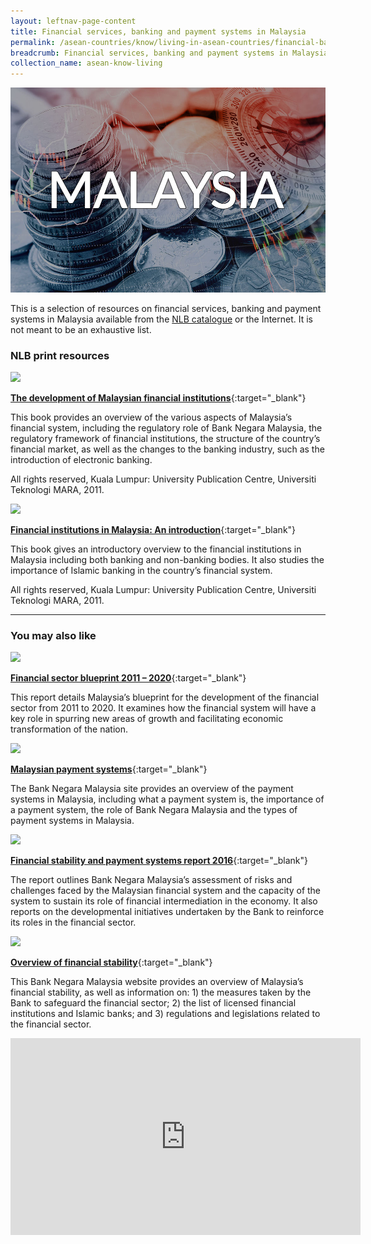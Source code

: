 ```yaml
---
layout: leftnav-page-content
title: Financial services, banking and payment systems in Malaysia
permalink: /asean-countries/know/living-in-asean-countries/financial-banking-payment-in-malaysia/
breadcrumb: Financial services, banking and payment systems in Malaysia
collection_name: asean-know-living
---
```


<img src="/images/asean-living/ASEAN-Malaysia-Banking.jpg" alt="Malaysia banking banner" style="width:800px;" />

This is a selection of resources on financial services, banking and payment systems in Malaysia available from the [NLB catalogue](http://catalogue.nlb.gov.sg/) or the Internet.  It is not meant to be an exhaustive list.

### **NLB print resources**

<img src="/images/book-covers/The-development-of-Malaysian-financial-institutions.png" style="width:150px;" />

[**The development of Malaysian financial institutions**](http://eservice.nlb.gov.sg/item_holding.aspx?bid=202706100){:target="_blank"}

This book provides an overview of the various aspects of Malaysia’s financial system, including the regulatory role of Bank Negara Malaysia, the regulatory framework of financial institutions, the structure of the country’s financial market, as well as the changes to the banking industry, such as the introduction of electronic banking.

All rights reserved, Kuala Lumpur: University Publication Centre, Universiti Teknologi MARA, 2011.

<img src="/images/book-covers/Financial-institutions-in-Malaysia-An-introduction.png" style="width:150px;" />

[**Financial institutions in Malaysia: An introduction**](http://eservice.nlb.gov.sg/item_holding.aspx?bid=202739830){:target="_blank"}

This book gives an introductory overview to the financial institutions in Malaysia including both banking and non-banking bodies. It also studies the importance of Islamic banking in the country’s financial system.

All rights reserved, Kuala Lumpur: University Publication Centre, Universiti Teknologi MARA, 2011.

---

### **You may also like**

<img src="/images/resources/Article 1.jpg" style="width:180px;" />

[**Financial sector blueprint 2011 – 2020**](http://www.bnm.gov.my/files/publication/fsbp/en/BNM_FSBP_FULL_en.pdf){:target="_blank"}

This report details Malaysia’s blueprint for the development of the financial sector from 2011 to 2020. It examines how the financial system will have a key role in spurring new areas of growth and facilitating economic transformation of the nation.

<img src="/images/resources/Article 3.jpg" style="width:180px;" />

[**Malaysian payment systems**](http://www.bnm.gov.my/index.php?ch=ps&pg=ps_mps_def&ac=172&lang=en){:target="_blank"}

The Bank Negara Malaysia site provides an overview of the payment systems in Malaysia, including what a payment system is, the importance of a payment system, the role of Bank Negara Malaysia and the types of payment systems in Malaysia.

<img src="/images/resources/Article 2.jpg" style="width:180px;" />

[**Financial stability and payment systems report 2016**](http://www.bnm.gov.my/files/publication/fsps/en/2016/fs2016_book.pdf){:target="_blank"}

The report outlines Bank Negara Malaysia’s assessment of risks and challenges faced by the Malaysian financial system and the capacity of the system to sustain its role of financial intermediation in the economy. It also reports on the developmental initiatives undertaken by the Bank to reinforce its roles in the financial sector.

<img src="/images/resources/Article 4.jpg" style="width:180px;" />

[**Overview of financial stability**](http://www.bnm.gov.my/index.php?ch=fs&pg=fs_ovr_what&ac=112){:target="_blank"}

This Bank Negara Malaysia website provides an overview of Malaysia’s financial stability, as well as information on: 1) the measures taken by the Bank to safeguard the financial sector; 2) the list of licensed financial institutions and Islamic banks; and 3) regulations and legislations related to the financial sector.

<div class="bp-youtube">
<iframe width="560" height="315" src="https://www.youtube.com/embed/VwrkwjcH5qc" frameborder="0" allow="accelerometer; autoplay; encrypted-media; gyroscope; picture-in-picture" allowfullscreen></iframe>
</div>